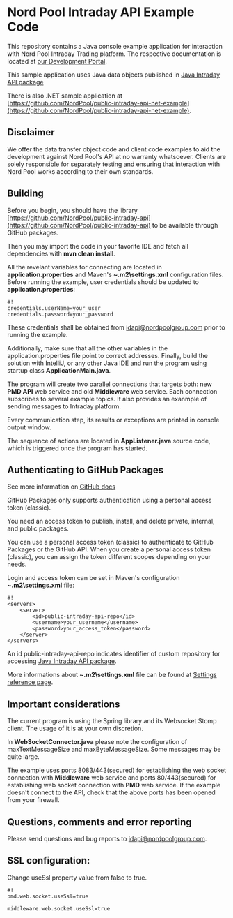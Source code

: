 # Nord Pool Intraday API Example Code #

This repository contains a Java console example application for interaction with Nord Pool Intraday Trading platform. The respective documentation is located at [our Development Portal](https://developers.nordpoolgroup.com/v1.0/docs/id-introduction). 

This sample application uses Java data objects published in [Java Intraday API package](https://maven.pkg.github.com/NordPool/public-intraday-api)

There is also .NET sample application at [https://github.com/NordPool/public-intraday-api-net-example](https://github.com/NordPool/public-intraday-api-net-example). 

## Disclaimer ##

We offer the data transfer object code and client code examples to aid the development against Nord Pool's API at no warranty whatsoever. Clients are solely responsible for separately testing and ensuring that interaction with Nord Pool works according to their own standards.

## Building ##

Before you begin, you should have the library [https://github.com/NordPool/public-intraday-api](https://github.com/NordPool/public-intraday-api) to be available through GitHub packages. 

Then you may import the code in your favorite IDE and fetch all dependencies with **mvn clean install**.

All the revelant variables for connecting are located in **application.properties** and Maven's **~\.m2\settings.xml** configuration files. 
Before running the example, user credentials should be updated to **application.properties**:
```
#!
credentials.userName=your_user
credentials.password=your_password
```

These credentials shall be obtained from [idapi@nordpoolgroup.com](mailto:idapi@nordpoolgroup.com) prior to running the example.

Additionally, make sure that all the other variables in the application.properties file point to correct addresses.
Finally, build the solution with IntelliJ, or any other Java IDE and run the program using startup class **ApplicationMain.java**.

The program will create two parallel connections that targets both: new **PMD API** web service and old **Middleware** web service.
Each connection subscribes to several example topics. It also provides an exanmple of sending messages to Intraday platform.

Every communication step, its results or exceptions are printed in console output window.

The sequence of actions are located in **AppListener.java** source code, which is triggered once the program has started.

## Authenticating to GitHub Packages ##

See more information on [GitHub docs](https://docs.github.com/en/packages/learn-github-packages/introduction-to-github-packages#authenticating-to-github-packages)

GitHub Packages only supports authentication using a personal access token (classic). 

You need an access token to publish, install, and delete private, internal, and public packages.

You can use a personal access token (classic) to authenticate to GitHub Packages or the GitHub API. When you create a personal access token (classic), you can assign the token different scopes depending on your needs. 

Login and access token can be set in Maven's configuration **~\.m2\settings.xml** file:
```
#!
<servers>
    <server>
        <id>public-intraday-api-repo</id>
        <username>your_username</username>
        <password>your_access_token</password>
    </server>
</servers>
```
An id public-intraday-api-repo indicates identifier of custom repository for accessing [Java Intraday API package](https://maven.pkg.github.com/NordPool/public-intraday-api).

More informations about **~\.m2\settings.xml** file can be found at [Settings reference page](https://maven.apache.org/settings.html#servers).

## Important considerations ##

The current program is using the Spring library and its Websocket Stomp client. The usage of it is at your own discretion. 

In **WebSocketConnector.java** please note the configuration of maxTextMessageSize and maxByteMessageSize. 
Some messages may be quite large. 

The example uses ports 8083/443(secured) for establishing the web socket connection with **Middleware** web service and ports 80/443(secured) for establishing web socket connection with **PMD** web service. 
If the example doesn't connect to the API, check that the above ports has been opened from your firewall.

## Questions, comments and error reporting ##

Please send questions and bug reports to [idapi@nordpoolgroup.com](mailto:idapi@nordpoolgroup.com).

## SSL configuration: 

Change useSsl property value from false to true.
```
#!
pmd.web.socket.useSsl=true

middleware.web.socket.useSsl=true
```